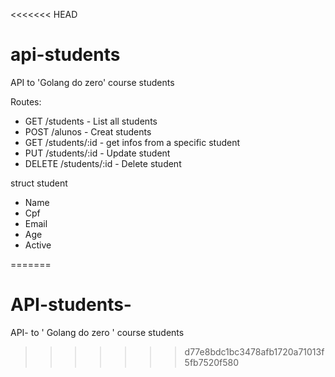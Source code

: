 <<<<<<< HEAD
# api-students
API to 'Golang do zero' course students 

Routes:
- GET /students - List all students
- POST /alunos - Creat students
- GET /students/:id - get infos from a specific student
- PUT /students/:id - Update student
- DELETE /students/:id - Delete student 

struct student 
- Name 
- Cpf
- Email 
- Age 
- Active


=======
# API-students-
API- to ' Golang do zero ' course students
>>>>>>> d77e8bdc1bc3478afb1720a71013f5fb7520f580
